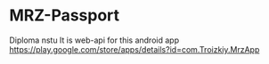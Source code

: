 # MRZ-Passport
Diploma nstu
It is web-api for this android app 
https://play.google.com/store/apps/details?id=com.Troizkiy.MrzApp
